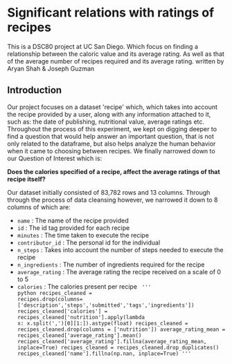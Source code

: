 # Significant relations with ratings of recipes
This is a DSC80 project at UC San Diego. Which focus on finding a relationship between the caloric value and its average rating. As well as that of the average number of recipes required and its average rating. 
written by Aryan Shah & Joseph Guzman

## Introduction

Our project focuses on a dataset 'recipe' which, which takes into account the recipe provided by a user, along with any information attached to it, such as: the date of publishing, nutritional value, average ratings etc. Throughout the process of this experiment, we kept on digging deeper to find a question that would help answer an important question, that is not only related to the dataframe, but also helps analyze the human behavior when it came to choosing between recipes. We finally narrowed down to our Question of Interest which is:

**Does the calories specified of a recipe, affect the average ratings of that recipe itself?**

Our dataset initially consisted of 83,782 rows and 13 columns. Through through the process of data cleansing however, we narrowed it down to 8 columns of which are:
- `name` : The name of the recipe provided
- `id` : The id tag provided for each recipe
- `minutes` : The time taken to execute the recipe
- `contributor_id` : The personal id for the individual
- `n_steps` : Takes into account the number of steps needed to execute the recipe
- `n_ingredients` : The number of ingredients required for the recipe
- `average_rating` : The average rating the recipe received on a scale of 0 to 5
- `calories` : The calories present per recipe
<code> ''' python 
recipes_cleaned = recipes.drop(columns=['description','steps','submitted','tags','ingredients'])
recipes_cleaned['calories'] = recipes_cleaned['nutrition'].apply(lambda x: x.split(',')[0][1:]).astype(float)
recipes_cleaned = recipes_cleaned.drop(columns = ['nutrition'])
average_rating_mean = recipes_cleaned['average_rating'].mean()
recipes_cleaned['average_rating'].fillna(average_rating_mean, inplace=True)
recipes_cleaned = recipes_cleaned.drop_duplicates()
recipes_cleaned['name'].fillna(np.nan, inplace=True)
''' </code>
